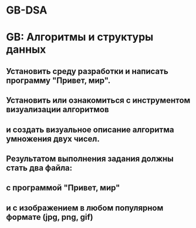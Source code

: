 # GB-DSA
# GB: Алгоритмы и структуры данных

## Установить среду разработки и написать программу "Привет, мир".
## Установить или ознакомиться с инструментом визуализации алгоритмов
##  и создать визуальное описание алгоритма умножения двух чисел.
## 
## Результатом выполнения задания должны стать два файла: 
##  с программой "Привет, мир" 
##  и с изображением в любом популярном формате (jpg, png, gif)